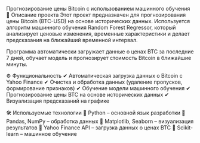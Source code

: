 Прогнозирование цены Bitcoin с использованием машинного обучения
📌 Описание проекта
Этот проект предназначен для прогнозирования цены Bitcoin (BTC-USD) на основе исторических данных. Используется алгоритм машинного обучения Random Forest Regressor, который анализирует ценовые изменения, временные характеристики и делает предсказания на ближайший временной интервал.

Программа автоматически загружает данные о ценах BTC за последние 7 дней, обучает модель и прогнозирует стоимость Bitcoin в ближайшие минуты.

⚙️ Функциональность
✔ Автоматическая загрузка данных о Bitcoin с Yahoo Finance
✔ Очистка и обработка данных (удаление пропусков, формирование признаков)
✔ Обучение модели машинного обучения
✔ Прогнозирование цены BTC на основе исторических данных
✔ Визуализация предсказаний на графике

🛠 Используемые технологии
🔹 Python – основной язык разработки
🔹 Pandas, NumPy – обработка данных
🔹 Matplotlib, Seaborn – визуализация результатов
🔹 Yahoo Finance API – загрузка данных о ценах BTC
🔹 Scikit-learn – машинное обучение
